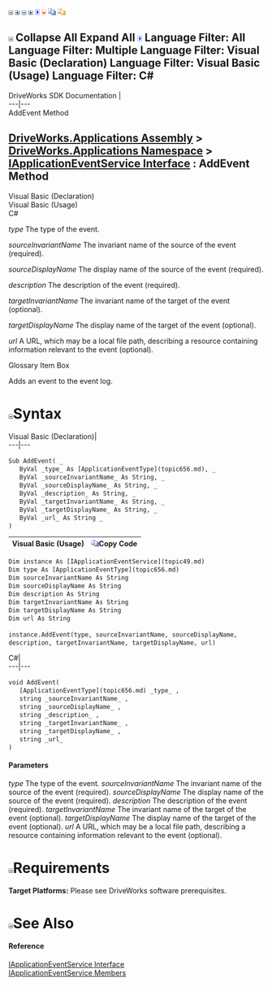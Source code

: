 ![](dotnetimages/collapse.gif) ![](dotnetimages/expand.gif) ![](dotnetimages/collapse.gif) ![](dotnetimages/expand.gif) ![](dotnetimages/drpdown.gif) ![](dotnetimages/drpdown_orange.gif) ![](dotnetimages/copycode.gif) ![](dotnetimages/copycodeHighlight.gif)

![](dotnetimages/collapse.gif) Collapse All Expand All ![](dotnetimages/drpdown.gif) Language Filter: All  Language Filter: Multiple  Language Filter: Visual Basic (Declaration) Language Filter: Visual Basic (Usage) Language Filter: C#  
---  
DriveWorks SDK Documentation  |   
---|---  
AddEvent Method   
  
[DriveWorks.Applications Assembly](topic13.md) > [DriveWorks.Applications Namespace](topic16.md) > [IApplicationEventService Interface](topic49.md) : AddEvent Method  
---  
  
Visual Basic (Declaration)    
Visual Basic (Usage)    
C# 

_type_
    The type of the event.

_sourceInvariantName_
    The invariant name of the source of the event (required).

_sourceDisplayName_
    The display name of the source of the event (required).

_description_
    The description of the event (required).

_targetInvariantName_
    The invariant name of the target of the event (optional).

_targetDisplayName_
    The display name of the target of the event (optional).

_url_
    A URL, which may be a local file path, describing a resource containing information relevant to the event (optional).

Glossary Item Box

Adds an event to the event log. 

# ![](dotnetimages/collapse.gif)Syntax

Visual Basic (Declaration)|   
---|---  
      
    
    Sub AddEvent( _
       ByVal _type_ As [ApplicationEventType](topic656.md), _
       ByVal _sourceInvariantName_ As String, _
       ByVal _sourceDisplayName_ As String, _
       ByVal _description_ As String, _
       ByVal _targetInvariantName_ As String, _
       ByVal _targetDisplayName_ As String, _
       ByVal _url_ As String _
    )   
  
Visual Basic (Usage)| ![](dotnetimages/copycode.gif)Copy Code  
---|---  
      
    
    Dim instance As [IApplicationEventService](topic49.md)
    Dim type As [ApplicationEventType](topic656.md)
    Dim sourceInvariantName As String
    Dim sourceDisplayName As String
    Dim description As String
    Dim targetInvariantName As String
    Dim targetDisplayName As String
    Dim url As String
     
    instance.AddEvent(type, sourceInvariantName, sourceDisplayName, description, targetInvariantName, targetDisplayName, url)  
  
C#|   
---|---  
      
    
    void AddEvent( 
       [ApplicationEventType](topic656.md) _type_ ,
       string _sourceInvariantName_ ,
       string _sourceDisplayName_ ,
       string _description_ ,
       string _targetInvariantName_ ,
       string _targetDisplayName_ ,
       string _url_
    )  
  
#### Parameters

 _type_
    The type of the event.
_sourceInvariantName_
    The invariant name of the source of the event (required).
_sourceDisplayName_
    The display name of the source of the event (required).
_description_
    The description of the event (required).
_targetInvariantName_
    The invariant name of the target of the event (optional).
_targetDisplayName_
    The display name of the target of the event (optional).
_url_
    A URL, which may be a local file path, describing a resource containing information relevant to the event (optional).

# ![](dotnetimages/collapse.gif)Requirements

**Target Platforms:** Please see DriveWorks software prerequisites.

# ![](dotnetimages/collapse.gif)See Also

#### Reference

[IApplicationEventService Interface](topic49.md)   
[IApplicationEventService Members](topic50.md)


